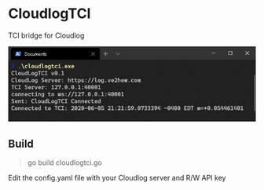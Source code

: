 # CloudlogTCI
TCI bridge for Cloudlog

![Terminal](/screenshots/term.png)

## Build

> go build cloudlogtci.go

Edit the config.yaml file with your Cloudlog server and R/W API key
